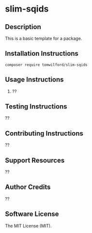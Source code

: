 # slim-sqids
## Description
This is a basic template for a package.

## Installation Instructions
`composer require tomwilford/slim-sqids`

## Usage Instructions
1. ??

## Testing Instructions
??

## Contributing Instructions
??

## Support Resources
??

## Author Credits
??

## Software License
The MIT License (MIT).

